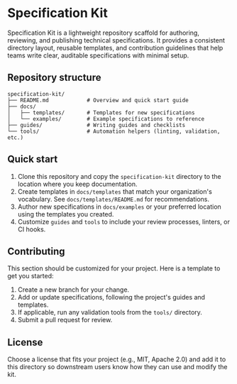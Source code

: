 # Specification Kit

Specification Kit is a lightweight repository scaffold for authoring, reviewing,
and publishing technical specifications. It provides a consistent directory
layout, reusable templates, and contribution guidelines that help teams write
clear, auditable specifications with minimal setup.

## Repository structure

```
specification-kit/
├── README.md            # Overview and quick start guide
├── docs/
│   ├── templates/       # Templates for new specifications
│   └── examples/        # Example specifications to reference
├── guides/              # Writing guides and checklists
└── tools/               # Automation helpers (linting, validation, etc.)
```

## Quick start

1. Clone this repository and copy the `specification-kit` directory to the
   location where you keep documentation.
2. Create templates in `docs/templates` that match your organization's vocabulary.
   See `docs/templates/README.md` for recommendations.
3. Author new specifications in `docs/examples` or your preferred location using the templates you created.
4. Customize `guides` and `tools` to include your review processes, linters, or
   CI hooks.

## Contributing

This section should be customized for your project. Here is a template to get you started:

1. Create a new branch for your change.
2. Add or update specifications, following the project's guides and templates.
3. If applicable, run any validation tools from the `tools/` directory.
4. Submit a pull request for review.

## License

Choose a license that fits your project (e.g., MIT, Apache 2.0) and add it to
this directory so downstream users know how they can use and modify the kit.
